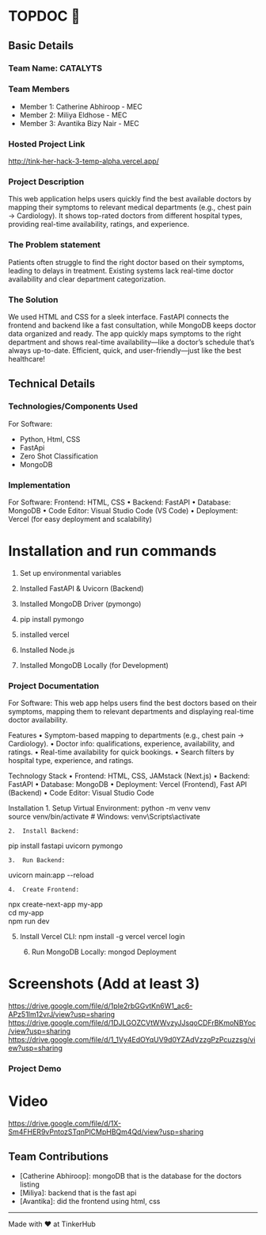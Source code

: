 # TOPDOC 🎯


## Basic Details
### Team Name: CATALYTS


### Team Members
- Member 1: Catherine Abhiroop - MEC
- Member 2: Miliya Eldhose - MEC
- Member 3: Avantika Bizy Nair - MEC

### Hosted Project Link
http://tink-her-hack-3-temp-alpha.vercel.app/

### Project Description
This web application helps users quickly find the best available doctors by mapping their symptoms to relevant medical departments (e.g., chest pain → Cardiology). It shows top-rated doctors from different hospital types, providing real-time availability, ratings, and experience.

### The Problem statement
Patients often struggle to find the right doctor based on their symptoms, leading to delays in treatment. Existing systems lack real-time doctor availability and clear department categorization.


### The Solution
We used HTML and CSS for a sleek interface. FastAPI connects the frontend and backend like a fast consultation, while MongoDB keeps doctor data organized and ready. The app quickly maps symptoms to the right department and shows real-time availability—like a doctor’s schedule that’s always up-to-date. Efficient, quick, and user-friendly—just like the best healthcare!

## Technical Details
### Technologies/Components Used
For Software:
- Python, Html, CSS
- FastApi
- Zero Shot Classification
- MongoDB

### Implementation
For Software:
Frontend: HTML, CSS
	•	Backend: FastAPI
	•	Database: MongoDB
	•	Code Editor: Visual Studio Code (VS Code)
	•	Deployment: Vercel (for easy deployment and scalability)
            
# Installation and run commands
1. Set up environmental variables
2. Installed FastAPI & Uvicorn (Backend)

3. Installed MongoDB Driver (pymongo)
4. pip install pymongo
5. installed vercel
6. Installed Node.js
7. Installed MongoDB Locally (for Development)

### Project Documentation
For Software: This web app helps users find the best doctors based on their symptoms, mapping them to relevant departments and displaying real-time doctor availability.

Features
	•	Symptom-based mapping to departments (e.g., chest pain → Cardiology).
	•	Doctor info: qualifications, experience, availability, and ratings.
	•	Real-time availability for quick bookings.
	•	Search filters by hospital type, experience, and ratings.

Technology Stack
	•	Frontend: HTML, CSS, JAMstack (Next.js)
	•	Backend: FastAPI
	•	Database: MongoDB
	•	Deployment: Vercel (Frontend), Fast API (Backend)
	•	Code Editor: Visual Studio Code

Installation
	1.	Setup Virtual Environment:
python -m venv venv  
source venv/bin/activate  # Windows: venv\Scripts\activate


	2.	Install Backend:
pip install fastapi uvicorn pymongo


	3.	Run Backend:
uvicorn main:app --reload


	4.	Create Frontend:
npx create-next-app my-app  
cd my-app  
npm run dev
	
 5.	Install Vercel CLI:
npm install -g vercel
vercel login


	6.	Run MongoDB Locally:
      mongod
      Deployment



# Screenshots (Add at least 3)

https://drive.google.com/file/d/1pIe2rbGGvtKn6W1_ac6-APz51Im12vrJ/view?usp=sharing
https://drive.google.com/file/d/1DJLGOZCVtWWvzyJJsqoCDFrBKmoNBYoc/view?usp=sharing
https://drive.google.com/file/d/1_1Vy4EdOYqUV9d0YZAdVzzgPzPcuzzsg/view?usp=sharing

### Project Demo
# Video
https://drive.google.com/file/d/1X-Sm4FHER9vPntozSTqnPlCMpHBQm4Qd/view?usp=sharing



## Team Contributions
- [Catherine Abhiroop]: mongoDB that is the database for the doctors listing
- [Miliya]: backend that is the fast api 
- [Avantika]: did the frontend using html, css

---
Made with ❤️ at TinkerHub
